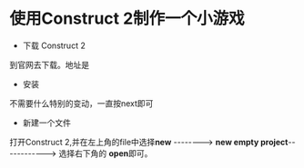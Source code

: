 # 使用Construct 2制作一个小游戏

* 下载 Construct 2

到官网去下载。地址是[](https://www.scirra.com/construct2)

* 安装

不需要什么特别的变动，一直按next即可

* 新建一个文件

打开Construct 2,并在左上角的file中选择**new** --------> **new empty project**------------> 选择右下角的 **open**即可。
